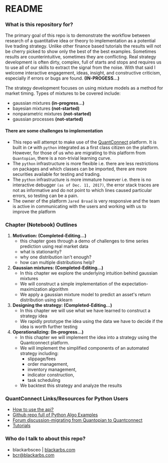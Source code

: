 
# README #

### What is this repository for? ###

The primary goal of this repo is to demonstrate the workflow between research of a quantitative idea or theory to implementation as a potential live trading strategy. Unlike other finance based tutorials the results will not be cherry picked to show only the best of the best examples. Sometimes results are counterintuitive, sometimes they are conflicting. Real strategy development is often dirty, complex, full of starts and stops and requires us to use all of our skills to extract the signal from the noise. With that said I welcome interactive engagement, ideas, insight, and constructive criticism, especially if errors or bugs are found. **(IN-PROGESS...)**

The strategy development focuses on using mixture models as a method for market timing. Types of mixtures to be covered include:

* gaussian mixtures **(in-progress...)**
* bayesian mixtures **(not-started)**
* nonparametric mixtures **(not-started)**
* gaussian processes **(not-started)**


#### There are some challenges to implementation ####

* This repo will attempt to make use of the [QuantConnect](https://www.quantconnect.com/) platform. It is built in `C#` with `python` integrated as a first class citizen on the platform. However, for those of us who are migrating to this platform from `Quantopian`, there is a non-trivial learning curve. 
* The `python` infrastructure is more flexible i.e. there are less restrictions on packages and which classes can be imported, there are more securities available for testing and trading.
* The `python` infrastructure is more immature however i.e. there is no interactive debugger `(as of Dec. 11, 2017)`, the error stack traces are not as informative and do not point to which lines caused particular errors, so testing can be a pain.
* The owner of the platform `Jared Broad` is very responsive and the team is active in communicating with the users and working with us to improve the platform
 
### Chapter (Notebook) Outlines ###

1. **Motivation: (Completed-Editing...)**
	- this chapter goes through a demo of challenges to time series prediction using real market data
	- what is stationarity?
	- why one distribution isn't enough?
	- how can multiple distributions help?
2. **Gaussian mixtures: (Completed-Editing...)**
	- In this chapter we explore the underlying intuition behind gaussian mixtures
	- We will construct a simple implementation of the expectation-maximization algorithm
	- We apply a gaussian mixture model to predict an asset's return distribution using sklearn
3. **Designing the strategy: (Completed-Editing...)**
	- In this chapter we will use what we have learned to construct a strategy idea
	- We rapidly prototype the idea using the data we have to decide if the idea is worth further testing
4. **Operationalizing: (In-progress...)**
	- In this chapter we will implement the idea into a strategy using the Quantconnect platform.
	- We will implement the simplified components of an automated strategy including:
		* slippage/fees		
		* order management, 
		* inventory management, 
		* indicator construction,
		* task scheduling
	- We backtest this strategy and analyze the results

### QuantConnect Links/Resources for Python Users ###

* [How to use the api?](https://www.quantconnect.com/docs)
* [Github repo full of Python Algo Examples](https://github.com/QuantConnect/Lean/tree/master/Algorithm.Python)
* [Forum discussion-migrating from Quantopian to Quantconnect](https://www.quantconnect.com/forum/discussion/2317/migrating-from-quantopian-to-quantconnect/p2)
* [Tutorials](https://www.quantconnect.com/tutorials/)


### Who do I talk to about this repo? ###

* blackarbsceo | [blackarbs.com](www.blackarbs.com)
* bcr@blackarbs.com

